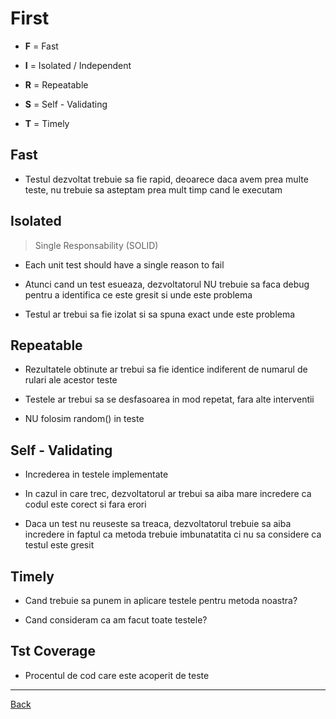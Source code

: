 # First

- **F** = Fast

- **I** = Isolated / Independent

- **R** = Repeatable

- **S** = Self - Validating

- **T** = Timely

## Fast

- Testul dezvoltat trebuie sa fie rapid, deoarece daca avem prea multe teste, nu trebuie sa asteptam prea mult timp cand le executam

## Isolated

> Single Responsability (SOLID)

- Each unit test should have a single reason to fail

- Atunci cand un test esueaza, dezvoltatorul NU trebuie sa faca debug pentru a identifica ce este gresit si unde este problema

- Testul ar trebui sa fie izolat si sa spuna exact unde este problema

## Repeatable

- Rezultatele obtinute ar trebui sa fie identice indiferent de numarul de rulari ale acestor teste

- Testele ar trebui sa se desfasoarea in mod repetat, fara alte interventii

- NU folosim random() in teste

## Self - Validating

- Increderea in testele implementate

- In cazul in care trec, dezvoltatorul ar trebui sa aiba mare incredere ca codul este corect si fara erori

- Daca un test nu reuseste sa treaca, dezvoltatorul trebuie sa aiba incredere in faptul ca metoda trebuie imbunatatita ci nu sa considere ca testul este gresit

## Timely

- Cand trebuie sa punem in aplicare testele pentru metoda noastra?

- Cand consideram ca am facut toate testele?

## Tst Coverage

- Procentul de cod care este acoperit de teste

---

[Back](0_IntroInUnitTesting.md)
